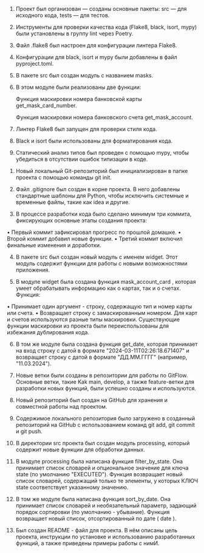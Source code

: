 1) Проект был организован — созданы основные пакеты: src — для исходного кода, tests — для тестов.

2) Инструменты для проверки качества кода (Flake8, black, isort, mypy) были установлены в группу lint через Poetry.

3) Файл .flake8 был настроен для конфигурации линтера Flake8.

4) Конфигурации для black, isort и mypy были добавлены в файл pyproject.toml.

5) В пакете src был создан модуль с названием masks.

6) В этом модуле были реализованы две функции:

     Функция маскировки номера банковской карты get_mask_card_number.

     Функция маскировки номера банковского счета get_mask_account.

7) Линтер Flake8 был запущен для проверки стиля кода.

8) Black и isort были использованы для форматирования кода.

9) Статический анализ типов был проведен с помощью mypy, чтобы убедиться в отсутствии ошибок типизации в коде.





1. Новый локальный Git-репозиторий был инициализирован в папке проекта с помощью
команды git init.

2. Файл .gitignore был создан в корне проекта. В него добавлены стандартные шаблоны
для Python, чтобы исключить системные и временные файлы, такие как
idea и другие.

3. В процессе разработки кода было сделано минимум три коммита, фиксирующих
основные этапы создания проекта:

• Первый коммит зафиксировал прогресс по прошлой домашке.
• Второй коммит добавил новые функции.
• Третий коммит включил финальные изменения и доработки.

4. В пакете src был создан новый модуль с именем widget. Этот модуль содержит функции
для работы с новыми возможностями приложения.

5. В модуле widget была создана функция mask_account_card , которая умеет обрабатывать
информацию как о картах, так и о счетах. Функция:

• Принимает один аргумент - строку, содержащую тип и номер карты или счета.
• Возвращает строку с замаскированным номером. Для карт и счетов используются
разные типы маскировки. Существующие функции маскировки из проекта были
переиспользованы для избежания дублирования кода.

6. В том же модуле была создана функция get_date, которая принимает на вход строку с
датой в формате "2024-03-11Т02:26:18.671407" и возвращает строку с датой в формате
"ДД.ММ.ГГГГ" (например, "11.03.2024").





1. Новые ветки были созданы в репозитории для работы по GitFlow. Основные ветки, такие Kak main, 
develop, а также feature-ветки для разработки новых функций, были успешно созданы и используются.

2. Новый репозиторий был создан на GitHub для хранения и совместной работы над
проектом.

3. Содержимое локального репозитория было загружено в созданный репозиторий на
GitHub с использованием команд git add, git commit и git push.

4. В директории src проекта был создан модуль processing, который содержит новые
функции для обработки данных.

5. В модуле processing была написана функция filter_by_state. Она принимает список
словарей и опциональное значение для ключа state
(по умолчанию "EXECUTED").
Функция возвращает новый список словарей, содержащий только те элементы, у которых
КЛЮЧ state соответствует указанному значению.

6. В том же модуле была написана функция sort_by_date. Она принимает список словарей и
необязательный параметр, задающий порядок сортировки (по умолчанию - убывание).
Функция возвращает новый список, отсортированный по дате ( date ).

7. Был создан README - файл для проекта. В нём описаны цель проекта, инструкции по
установке и использованию разработанных функций, а также приведены примеры работы
с нимИ.
